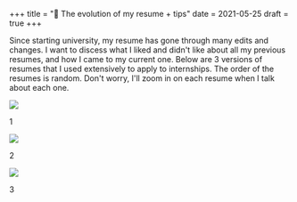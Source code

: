 +++
title = "💼 The evolution of my resume + tips"
date = 2021-05-25
draft = true
+++

Since starting university, my resume has gone through many edits and changes. I want to discess what I liked and didn't like about all my previous resumes, and how I came to my current one. Below are 3 versions of resumes that I used extensively to apply to internships. The order of the resumes is random. Don't worry, I'll zoom in on each resume when I talk about each one.

<div class="blog-imgs mobile-col">
<div><img src="/res/dev_resume.png"><p>1</p></div>
<div><img src="/res/bad_margin_resume.png"><p>2</p></div>
<div><img src="/res/first_resume.png"><p>3</p></div>
</div>